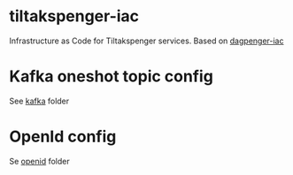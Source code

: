# tiltakspenger-iac
Infrastructure as Code for Tiltakspenger services. Based on [dagpenger-iac](https://github.com/navikt/dagpenger-iac)


# Kafka oneshot topic config

See [kafka](kafka/README.md) folder

# OpenId config

Se [openid](openid/README.md) folder

